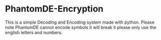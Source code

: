 # PhantomDE-Encryption
This is a simple Decoding and Encoding system made with python.  Please note PhantomDE cannot encode symbols it will break it please only use the english letters and numbers.
